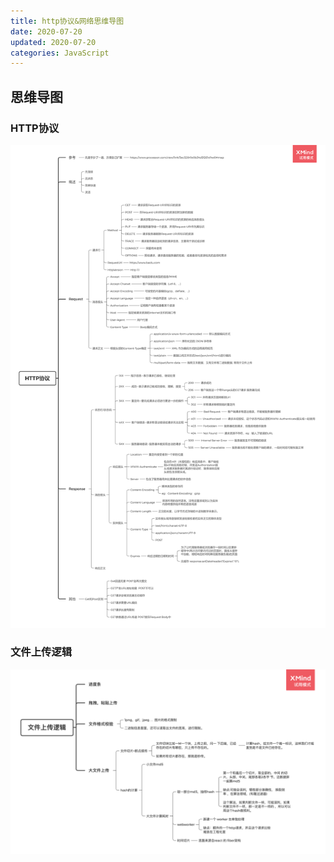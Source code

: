 ```yaml
---
title: http协议&网络思维导图
date: 2020-07-20
updated: 2020-07-20
categories: JavaScript
---
```


## 思维导图

### HTTP协议

![HTTP协议](../Map/JavaScript/Net/HTTP协议.png)

### 文件上传逻辑

![文件上传逻辑](../Map/JavaScript/Net/文件上传逻辑.png)
